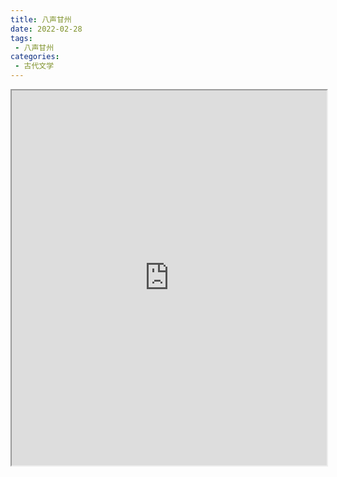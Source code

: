 ```yaml
---
title: 八声甘州
date: 2022-02-28
tags:
 - 八声甘州
categories:
 - 古代文学
---
```




<iframe src="http://localhost:8080/pdf/web/viewer.html?file=https://vkceyugu.cdn.bspapp.com/VKCEYUGU-e9075d72-0451-48df-afe1-d46932ae4554/edd036a9-72fe-4b5c-81de-1bae6e2f9576.pdf" width="100%" height="600px"></iframe>

